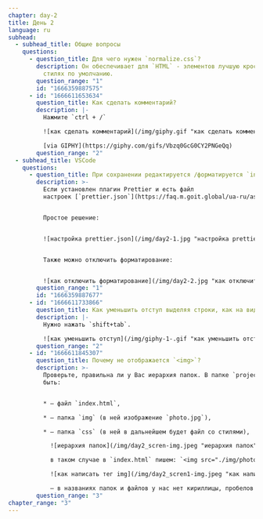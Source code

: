 ```yaml
---
chapter: day-2
title: День 2
language: ru
subhead:
  - subhead_title: Общие вопросы
    questions:
      - question_title: Д﻿ля чего нужен `normalize.css`?
        description: Он обеспечивает для `HTML` - элементов лучшую кроссбраузерность в
          стилях по умолчанию.
        question_range: "1"
        id: "1666359887575"
      - id: "1666611653634"
        question_title: К﻿ак сделать комментарий?
        description: |-
          Нажмите `ctrl + /`

          ![к﻿ак сделать комментарий](/img/giphy.gif "к﻿ак сделать комментарий")

          [via GIPHY](https://giphy.com/gifs/Vbzq0GcG0CY2PNGeQq)
        question_range: "2"
  - subhead_title: VSCode
    questions:
      - question_title: При сохранении редактируется /форматируется `index.html`. Что делать?
        description: >-
          Если установлен плагин Prettier и есть файл
          настроек [`prettier.json`](https://faq.m.goit.global/ua-ru/assets/fonts/download/prettier.json)


          Простое решение:


          ![настройка prettier.json](/img/day2-1.jpg "настройка prettier.json")


          Также можно отключить форматирование:


          ![как отключить форматирование](/img/day2-2.jpg "как отключить форматирование")
        question_range: "1"
        id: "1666359887677"
      - id: "1666611733866"
        question_title: К﻿ак уменьшить отступ выделяя строки, как на видео 2 урока?
        description: |-
          Нужно нажать `shift+tab`.

          ![как уменьшить отступ](/img/giphy-1-.gif "как уменьшить отступ")
        question_range: "2"
      - id: "1666611845307"
        question_title: П﻿очему не отображается `<img>`?
        description: >-
          Проверьте, правильна ли у Вас иерархия папок. В папке `project` должны
          быть:


          * – файл `index.html`,

          * – папка `img` (в ней изображение `photo.jpg`),

          * – папка `css` (в ней в дальнейшем будет файл со стилями),

            ![иерархия папок](/img/day2_scren-img.jpeg "иерархия папок")

            в таком случае в `index.html` пишем: `<img src="./img/photo.jpg" alt="my photo">`

            ![как написать тег img](/img/day2_scren1-img.jpeg "как написать тег img")

            – в названиях папок и файлов у нас нет кириллицы, пробелов и заглавных букв.
        question_range: "3"
chapter_range: "3"
---
```

